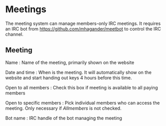 # Meetings

The meeting system can manage members-only IRC meetings. It requires
an IRC bot from https://github.com/mhagander/meetbot to control the
IRC channel.

## Meeting

Name
: Name of the meeting, primarily shown on the website

Date and time
: When is the meeting. It will automatically show on the website and
start handing out keys 4 hours before this time.

Open to all members
: Check this box if meeting is available to all paying members

Open to specific members
: Pick individual members who can access the meeting. Only necessary
if *Allmembers* is not checked.

Bot name
: IRC handle of the bot managing the meeting
